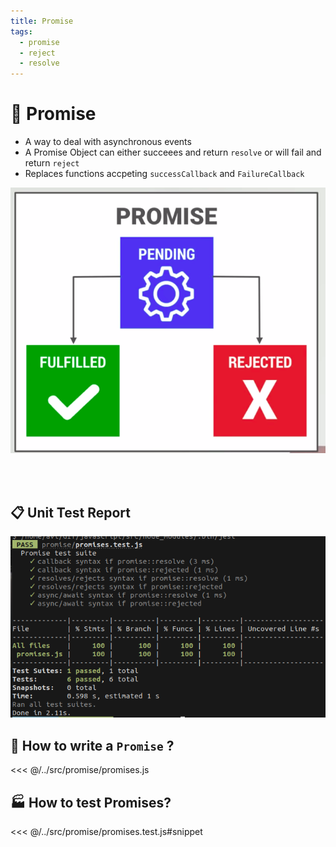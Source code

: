 ```yaml
---
title: Promise
tags:
  - promise
  - reject
  - resolve
---
```


# :handshake: Promise

<TagLinks />

- A way to deal with asynchronous events
- A Promise Object can either succeees and return `resolve` or will fail and return `reject`
- Replaces functions accpeting `successCallback` and `FailureCallback`

![javascript promises](../../assets/js/javascript-promises.png)

<Dot code="digraph { node [fontsize=24, colorscheme=set312, style=filled] node [fontname=Helvetica] Promise [fillcolor=2 shape=component width=5] Pending [fillcolor=9 shape=note] Resolve [fillcolor=7] Reject [fillcolor=4] edge [penwidth=2 style=dashed, color=grey] Promise -> Pending [label=asynchronousActivity] Pending -> Promise edge [style=solid color=black] Promise -> Resolve Promise -> Reject }" />

<br><br>

## :clipboard: Unit Test Report

![jest unittest report with code coverage](../../assets/tests/jest-report.png)

## :pencil: How to write a `Promise` ?

<<< @/../src/promise/promises.js

## :factory: How to test Promises?

<<< @/../src/promise/promises.test.js#snippet

<Footer />
